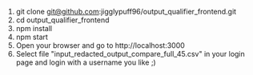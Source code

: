 1. git clone git@github.com:jigglypuff96/output_qualifier_frontend.git
2. cd output_qualifier_frontend
3. npm install
4. npm start
5. Open your browser and go to http://localhost:3000
6. Select file "input_redacted_output_compare_full_45.csv" in your login page and login with a username you like ;)

